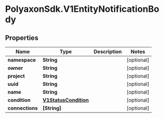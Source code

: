 # PolyaxonSdk.V1EntityNotificationBody

## Properties

Name | Type | Description | Notes
------------ | ------------- | ------------- | -------------
**namespace** | **String** |  | [optional] 
**owner** | **String** |  | [optional] 
**project** | **String** |  | [optional] 
**uuid** | **String** |  | [optional] 
**name** | **String** |  | [optional] 
**condition** | [**V1StatusCondition**](V1StatusCondition.md) |  | [optional] 
**connections** | **[String]** |  | [optional] 


